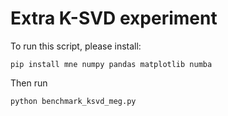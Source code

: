 # Extra K-SVD experiment

To run this script, please install:

```
pip install mne numpy pandas matplotlib numba
```

Then run

```
python benchmark_ksvd_meg.py
```

